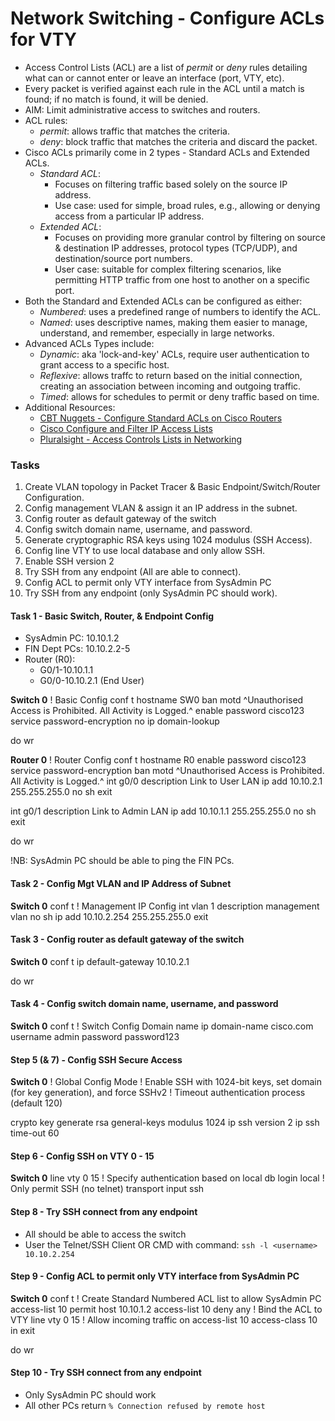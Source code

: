 # Network Switching - Configure ACLs for VTY

+ Access Control Lists (ACL) are a list of _permit_ or _deny_ rules detailing what can or cannot enter or leave an interface (port, VTY, etc).
+ Every packet is verified against each rule in the ACL until a match is found; if no match is found, it will be denied.
+ AIM: Limit administrative access to switches and routers.
+ ACL rules:
	+ _permit_: allows traffic that matches the criteria.
	+ _deny_: block traffic that matches the criteria and discard the packet.
+ Cisco ACLs primarily come in 2 types - Standard ACLs and Extended ACLs.
	+ _Standard ACL_:
		* Focuses on filtering traffic based solely on the source IP address.
		* Use case: used for simple, broad rules, e.g., allowing or denying access from a particular IP address. 
	+ _Extended ACL_:
		* Focuses on providing more granular control by filtering on source & destination IP addresses, protocol types (TCP/UDP), and destination/source port numbers.
		* User case: suitable for complex filtering scenarios, like permitting HTTP traffic from one host to another on a specific port.
+ Both the Standard and Extended ACLs can be configured as either:
	+ _Numbered_: uses a predefined range of numbers to identify the ACL.
	+ _Named_: uses descriptive names, making them easier to manage, understand, and remember, especially in large networks.
+ Advanced ACLs Types include:
	+ _Dynamic_: aka 'lock-and-key' ACLs, require user authentication to grant access to a specific host.
	+ _Reflexive_: allows traffc to return based on the initial connection, creating an association between incoming and outgoing traffic.
	+ _Timed_: allows for schedules to permit or deny traffic based on time.
+ Additional Resources:
	+ [CBT Nuggets - Configure Standard ACLs on Cisco Routers](https://www.cbtnuggets.com/blog/certifications/cisco/networking-basics-how-to-configure-standard-acls-on-cisco-routers)
	+ [Cisco Configure and Filter IP Access Lists](https://www.cisco.com/c/en/us/support/docs/security/ios-firewall/23602-confaccesslists.html)
	+ [Pluralsight - Access Controls Lists in Networking](www.pluralsight.com/resources/blog/tech-operations/access-control-list-concepts)

### Tasks
1. Create VLAN topology in Packet Tracer & Basic Endpoint/Switch/Router Configuration.
2. Config management VLAN & assign it an IP address in the subnet.
3. Config router as default gateway of the switch
4. Config switch domain name, username, and password.
5. Generate cryptographic RSA keys using 1024 modulus (SSH Access).
6. Config line VTY to use local database and only allow SSH.
7. Enable SSH version 2
8. Try SSH from any endpoint (All are able  to connect).
9. Config ACL to permit only VTY interface from SysAdmin PC
10. Try SSH from any endpoint (only SysAdmin PC should work). 


#### Task 1 - Basic Switch, Router, & Endpoint Config

+ SysAdmin PC: 10.10.1.2
+ FIN Dept PCs: 10.10.2.2-5
+ Router (R0): 
	+ G0/1-10.10.1.1  
	+ G0/0-10.10.2.1 (End User)

**Switch 0**
! Basic Config
conf t
hostname SW0
ban motd ^Unauthorised Access is Prohibited. All Activity is Logged.^
enable password cisco123
service password-encryption
no ip domain-lookup

do wr

**Router 0**
! Router Config
conf t
hostname R0
enable password cisco123
service password-encryption
ban motd ^Unauthorised Access is Prohibited. All Activity is Logged.^
int g0/0
description Link to User LAN
ip add 10.10.2.1 255.255.255.0
no sh
exit

int g0/1
description Link to Admin LAN
ip add 10.10.1.1 255.255.255.0
no sh
exit

do wr

!NB: SysAdmin PC should be able to ping the FIN PCs.

#### Task 2 - Config Mgt VLAN and IP Address of Subnet
**Switch 0**
conf t
! Management IP Config
int vlan 1
description management vlan
no sh
ip add 10.10.2.254 255.255.255.0
exit


#### Task 3 - Config router as default gateway of the switch
**Switch 0**
conf t
ip default-gateway 10.10.2.1

do wr


#### Task 4 - Config switch domain name, username, and password
**Switch 0**
conf t
! Switch Config Domain name
ip domain-name cisco.com
username admin password password123


#### Step 5 (& 7) - Config SSH Secure Access
**Switch 0**
! Global Config Mode
! Enable SSH with 1024-bit keys, set domain (for key generation), and force SSHv2
! Timeout authentication process (default 120)

crypto key generate rsa general-keys modulus 1024 
ip ssh version 2 
ip ssh time-out 60


#### Step 6 - Config SSH on VTY 0 - 15
**Switch 0**
line vty 0 15
! Specify authentication based on local db
login local
! Only permit SSH (no telnet)
transport input ssh


#### Step 8 - Try SSH connect from any endpoint
+ All should be able to access the switch 
+ User the Telnet/SSH Client OR CMD with command: `ssh -l <username> 10.10.2.254`


#### Step 9 - Config ACL to permit only VTY interface from SysAdmin PC
**Switch 0**
conf t
! Create Standard Numbered ACL list to allow SysAdmin PC
access-list 10 permit host 10.10.1.2
access-list 10 deny any
! Bind the ACL to VTY 
line vty 0 15
! Allow incoming traffic on access-list 10
access-class 10 in
exit

do wr

#### Step 10 - Try SSH connect from any endpoint
+ Only SysAdmin PC should work
+ All other PCs return `% Connection refused by remote host`